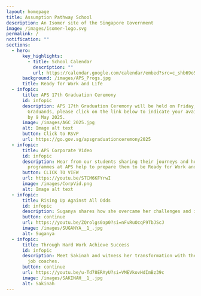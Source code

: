 ```yaml
---
layout: homepage
title: Assumption Pathway School
description: An Isomer site of the Singapore Government
image: /images/isomer-logo.svg
permalink: /
notification: ""
sections:
  - hero:
      key_highlights:
        - title: School Calendar
          description: ""
          url: https://calendar.google.com/calendar/embed?src=c_shb69o5g3diif4s0i8uq5ucric%40group.calendar.google.com&ctz=Asia%2FSingapore
      background: /images/APS_Progs.jpg
      title: Ready for Work and Life
  - infopic:
      title: APS 17th Graduation Ceremony
      id: infopic
      description: APS 17th Graduation Ceremony will be held on Friday, 30 May 2025.
        Graduands, please click on the link below to indicate your availability
        by 9 May 2025.
      image: /images/AGC_2025.jpg
      alt: Image alt text
      button: Click to RSVP
      url: https://go.gov.sg/apsgraduationceremony2025
  - infopic:
      title: APS Corporate Video
      id: infopic
      description: Hear from our students sharing their journeys and how the unique
        programmes at APS help to prepare them to be Ready for Work and Life.
      button: CLICK TO VIEW
      url: https://youtu.be/STCM6KFYrwI
      image: /images/CorpVid.png
      alt: Image alt text
  - infopic:
      title: Rising Up Against All Odds
      id: infopic
      description: Suganya shares how she overcame her challenges and is now guiding others.
      button: continue
      url: https://youtu.be/ZQrolgs0ap0?si=nFvRuOcqF9TbJScJ
      image: /images/SUGANYA__1_.jpg
      alt: Suganya
  - infopic:
      title: Through Hard Work Achieve Success
      id: infopic
      description: Meet Sakinah and witness her transformation with the support of our
        job coaches.
      button: continue
      url: https://youtu.be/u-Td78ERXyU?si=VMEVkovHdImBz39c
      image: /images/SAKINAH__1_.jpg
      alt: Sakinah
---
```

